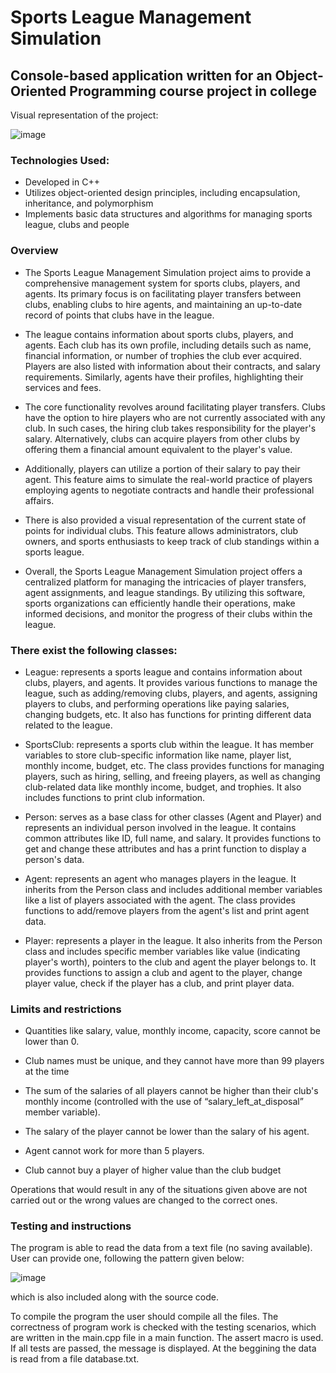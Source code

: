 # Sports League Management Simulation

## Console-based application written for an Object-Oriented Programming course project in college

Visual representation of the project:

![image](https://github.com/m-Jakub/Sports-League-Management-Simulation/assets/133584402/8d0cedab-37de-44f8-a34c-fe17f06b1786)


### Technologies Used:
* Developed in C++
* Utilizes object-oriented design principles, including encapsulation, inheritance, and polymorphism
* Implements basic data structures and algorithms for managing sports league, clubs and people

### Overview

* The Sports League Management Simulation project aims to provide a comprehensive management system for sports clubs, players, and agents. Its primary focus is on facilitating player transfers between clubs, enabling clubs to hire agents, and maintaining an up-to-date record of points that clubs have in the league. 

* The league contains information about sports clubs, players, and agents. Each club has its own profile, including details such as name, financial information, or number of trophies the club ever acquired. Players are also listed with information about their contracts, and salary requirements. Similarly, agents have their profiles, highlighting their services and fees. 

* The core functionality revolves around facilitating player transfers. Clubs have the option to hire players who are not currently associated with any club. In such cases, the hiring club takes responsibility for the player's salary. Alternatively, clubs can acquire players from other clubs by offering them a financial amount equivalent to the player's value. 

* Additionally, players can utilize a portion of their salary to pay their agent. This feature aims to simulate the real-world practice of players employing agents to negotiate contracts and handle their professional affairs. 

* There is also provided a visual representation of the current state of points for individual clubs. This feature allows administrators, club owners, and sports enthusiasts to keep track of club standings within a sports league. 

* Overall, the Sports League Management Simulation project offers a centralized platform for managing the intricacies of player transfers, agent assignments, and league standings. By utilizing this software, sports organizations can efficiently handle their operations, make informed decisions, and monitor the progress of their clubs within the league. 

### There exist the following classes: 

* League: represents a sports league and contains information about clubs, players, and agents. It provides various functions to manage the league, such as adding/removing clubs, players, and agents, assigning players to clubs, and performing operations like paying salaries, changing budgets, etc. It also has functions for printing different data related to the league. 

* SportsClub: represents a sports club within the league. It has member variables to store club-specific information like name, player list, monthly income, budget, etc. The class provides functions for managing players, such as hiring, selling, and freeing players, as well as changing club-related data like monthly income, budget, and trophies. It also includes functions to print club information. 

* Person: serves as a base class for other classes (Agent and Player) and represents an individual person involved in the league. It contains common attributes like ID, full name, and salary. It provides functions to get and change these attributes and has a print function to display a person's data. 

* Agent: represents an agent who manages players in the league. It inherits from the Person class and includes additional member variables like a list of players associated with the agent. The class provides functions to add/remove players from the agent's list and print agent data. 

* Player: represents a player in the league. It also inherits from the Person class and includes specific member variables like value (indicating player's worth), pointers to the club and agent the player belongs to. It provides functions to assign a club and agent to the player, change player value, check if the player has a club, and print player data.

### Limits and restrictions 

* Quantities like salary, value, monthly income, capacity, score cannot be lower than 0. 

* Club names must be unique, and they cannot have more than 99 players at the time 

* The sum of the salaries of all players cannot be higher than their club's monthly income (controlled with the use of “salary_left_at_disposal” member variable). 

* The salary of the player cannot be lower than the salary of his agent. 

* Agent cannot work for more than 5 players. 

* Club cannot buy a player of higher value than the club budget 

Operations that would result in any of the situations given above are not carried out or the wrong values are changed to the correct ones.

### Testing and instructions 

The program is able to read the data from a text file (no saving available). User can provide one, following the pattern given below:

![image](https://github.com/m-Jakub/Sports-League-Management-Simulation/assets/133584402/6ac6b59d-a43c-43c1-a3d0-c3d159fd4ecf)

which is also included along with the source code.

To compile the program the user should compile all the files. The correctness of program work is checked with the testing scenarios,
which are written in the main.cpp file in a main function. The assert macro is used. If all tests are passed, the message is displayed.
At the beggining the data is read from a file database.txt.

